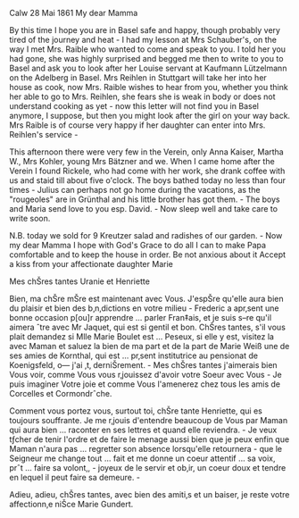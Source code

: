  Calw 28 Mai 1861
My dear Mamma

By this time I hope you are in Basel safe and happy, though probably very tired of the journey and heat - I had my lesson at Mrs Schauber's, on the way I met Mrs. Raible who wanted to come and speak to you. I told her you had gone, she was highly surprised and begged me then to write to you to Basel and ask you to look after her Louise servant at Kaufmann Lützelmann on the Adelberg in Basel. Mrs Reihlen in Stuttgart will take her into her house as cook, now Mrs. Raible wishes to hear from you, whether you think her able to go to Mrs. Reihlen, she fears she is weak in body or does not understand cooking as yet - now this letter will not find you in Basel anymore, I suppose, but then you might look after the girl on your way back. Mrs Raible is of course very happy if her daughter can enter into Mrs. Reihlen's service -

This afternoon there were very few in the Verein, only Anna Kaiser, Martha W., Mrs Kohler, young Mrs Bätzner and we. When I came home after the Verein I found Rickele, who had come with her work, she drank coffee with us and staid till about five o'clock. The boys bathed today no less than four times - Julius can perhaps not go home during the vacations, as the "rougeoles" are in Grünthal and his little brother has got them. - The boys and Maria send love to you esp. David. - Now sleep well and take care to write soon.

N.B. today we sold for 9 Kreutzer salad and radishes of our garden. - Now my dear Mamma I hope with God's Grace to do all I can to make Papa comfortable and to keep the house in order. Be not anxious about it Accept a kiss from your affectionate daughter
 Marie


Mes chŠres tantes Uranie et Henriette

Bien, ma chŠre mŠre est maintenant avec Vous. J'espŠre qu'elle aura bien du plaisir et bien des b‚n‚dictions en votre milieu - Frederic a apr‚sent une bonne occasion p[ou]r apprendre … parler Fran‡ais, et je suis s–re qu'il aimera ˆtre avec Mr Jaquet, qui est si gentil et bon. ChŠres tantes, s'il vous plait demandez si Mlle Marie Boulet est … Peseux, si elle y est, visitez la avec Maman et saluez la bien de ma part et de la part de Marie Weiß une de ses amies de Kornthal, qui est … pr‚sent institutrice au pensionat de Koenigsfeld, o— j'ai ‚t‚ derniŠrement. - Mes chŠres tantes j'aimerais bien Vous voir, comme Vous vous r‚jouissez d'avoir votre Soeur avec Vous - Je puis imaginer Votre joie et comme Vous l'amenerez chez tous les amis de Corcelles et Cormondrˆche.

Comment vous portez vous, surtout toi, chŠre tante Henriette, qui es toujours souffrante. Je me r‚jouis d'entendre beaucoup de Vous par Maman qui aura bien … raconter en ses lettres et quand elle reviendra. - Je veux tƒcher de tenir l'ordre et de faire le menage aussi bien que je peux enfin que Maman n'aura pas … regretter son absence lorsqu'elle retournera - que le Seigneur me change tout … fait et me donne un coeur attentif … sa voix, prˆt … faire sa volont‚, - joyeux de le servir et ob‚ir, un coeur doux et tendre en lequel il peut faire sa demeure. -

Adieu, adieu, chŠres tantes, avec bien des amiti‚s et un baiser, je reste votre affectionn‚e niŠce
 Marie Gundert.
